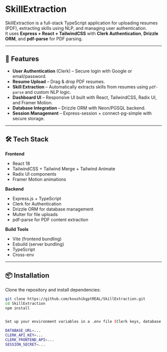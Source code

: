 # SkillExtraction

SkillExtraction is a full-stack TypeScript application for uploading resumes (PDF), extracting skills using NLP, and managing user authentication.  
It uses **Express + React + TailwindCSS** with **Clerk Authentication**, **Drizzle ORM**, and **pdf-parse** for PDF parsing.

---

## 🚀 Features

- **User Authentication** (Clerk) – Secure login with Google or email/password.
- **Resume Upload** – Drag & drop PDF resumes.
- **Skill Extraction** – Automatically extracts skills from resumes using `pdf-parse` and custom NLP logic.
- **Dashboard UI** – Responsive UI built with React, TailwindCSS, Radix UI, and Framer Motion.
- **Database Integration** – Drizzle ORM with Neon/PGSQL backend.
- **Session Management** – Express-session + connect-pg-simple with secure storage.

---

## 🛠️ Tech Stack

**Frontend**  
- React 18  
- TailwindCSS + Tailwind Merge + Tailwind Animate  
- Radix UI components  
- Framer Motion animations  

**Backend**  
- Express.js + TypeScript  
- Clerk for Authentication  
- Drizzle ORM for database management  
- Multer for file uploads  
- pdf-parse for PDF content extraction  

**Build Tools**  
- Vite (frontend bundling)  
- Esbuild (server bundling)  
- TypeScript  
- Cross-env  


---
## 📦 Installation

Clone the repository and install dependencies:

```bash
git clone https://github.com/koushikgptREAL/SkillExtraction.git
cd SkillExtraction
npm install


Set up your environment variables in a .env file (Clerk keys, database URL, etc.):

DATABASE_URL=...
CLERK_API_KEY=...
CLERK_FRONTEND_API=...
SESSION_SECRET=...
